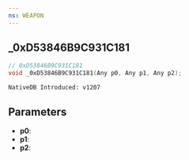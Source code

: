 ```yaml
---
ns: WEAPON
---
```

## _0xD53846B9C931C181

```c
// 0xD53846B9C931C181
void _0xD53846B9C931C181(Any p0, Any p1, Any p2);
```

```
NativeDB Introduced: v1207
```

## Parameters
* **p0**:
* **p1**:
* **p2**:
